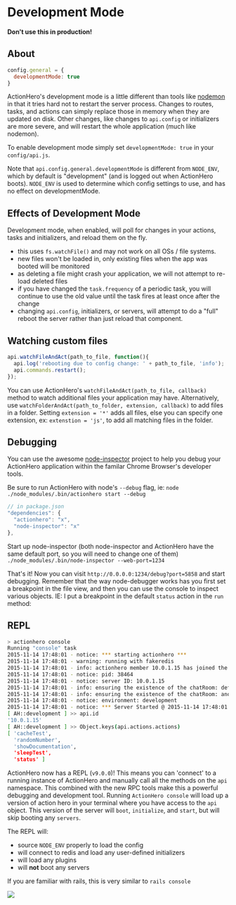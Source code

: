 # Development Mode
**Don't use this in production!**

## About

```javascript
config.general = {
  developmentMode: true
}
```

ActionHero's development mode is a little different than tools like [nodemon](https://github.com/remy/nodemon) in that it tries hard not to restart the server process. Changes to routes, tasks, and actions can simply replace those in memory when they are updated on disk. Other changes, like changes to `api.config` or initializers are more severe, and will restart the whole application (much like nodemon).

To enable development mode simply set `developmentMode: true` in your `config/api.js`.

Note that `api.config.general.developmentMode` is different from `NODE_ENV`, which by default is "development" (and is logged out when ActionHero boots).  `NODE_ENV` is used to determine which config settings to use, and has no effect on developmentMode.

## Effects of Development Mode

Development mode, when enabled, will poll for changes in your actions, tasks and initializers, and reload them on the fly.

- this uses `fs.watchFile()` and may not work on all OSs / file systems.
- new files won't be loaded in, only existing files when the app was booted will be monitored
- as deleting a file might crash your application, we will not attempt to re-load deleted files
- if you have changed the `task.frequency` of a periodic task, you will continue to use the old value until the task fires at least once after the change
- changing `api.config`, initializers, or servers, will attempt to do a "full" reboot the server rather than just reload that component.

## Watching custom files

```javascript
api.watchFileAndAct(path_to_file, function(){
  api.log('rebooting due to config change: ' + path_to_file, 'info');
  api.commands.restart();
});
```

You can use ActionHero's `watchFileAndAct(path_to_file, callback)` method to watch additional files your application may have. Alternatively, use `watchFolderAndAct(path_to_folder, extension, callback)` to add files in a folder. Setting `extension = '*'` adds all files, else you can specify one extension, ex: `extenstion = 'js'`, to add all matching files in the folder.

## Debugging

You can use the awesome [node-inspector](https://github.com/dannycoates/node-inspector) project to help you debug your ActionHero application within the familar Chrome Browser's developer tools.

Be sure to run ActionHero with node's `--debug` flag, ie: `node ./node_modules/.bin/actionhero start --debug`

```javascript
// in package.json
"dependencies": {
  "actionhero": "x",
  "node-inspector": "x"
},
```

Start up node-inspector (both node-inspector and ActionHero have the same default port, so you will need to change one of them) `./node_modules/.bin/node-inspector --web-port=1234`

That's it! Now you can visit `http://0.0.0.0:1234/debug?port=5858` and start debugging.  Remember that the way node-debugger works has you first set a breakpoint in the file view, and then you can use the console to inspect various objects.  IE: I put a breakpoint in the default `status` action in the `run` method:

## REPL

```bash
> actionhero console
Running "console" task
2015-11-14 17:48:01 - notice: *** starting actionhero ***
2015-11-14 17:48:01 - warning: running with fakeredis
2015-11-14 17:48:01 - info: actionhero member 10.0.1.15 has joined the cluster
2015-11-14 17:48:01 - notice: pid: 38464
2015-11-14 17:48:01 - notice: server ID: 10.0.1.15
2015-11-14 17:48:01 - info: ensuring the existence of the chatRoom: defaultRoom
2015-11-14 17:48:01 - info: ensuring the existence of the chatRoom: anotherRoom
2015-11-14 17:48:01 - notice: environment: development
2015-11-14 17:48:01 - notice: *** Server Started @ 2015-11-14 17:48:01 ***
[ AH::development ] >> api.id
'10.0.1.15'
[ AH::development ] >> Object.keys(api.actions.actions)
[ 'cacheTest',
  'randomNumber',
  'showDocumentation',
  'sleepTest',
  'status' ]
```

ActionHero now has a REPL (`v9.0.0`)! This means you can 'connect' to a running instance of ActionHero and manually call all the methods on the `api` namespace.  This combined with the new RPC tools make this a powerful debugging and development tool.  Running `ActionHero console` will load up a version of action hero in your terminal where you have access to the `api` object.  This version of the server will `boot`, `initialize`, and `start`, but will skip booting any `servers`.  

The REPL will:

- source `NODE_ENV` properly to load the config
- will connect to redis and load any user-defined initializers
- will load any plugins
- will **not** boot any servers

If you are familiar with rails, this is very similar to `rails console`

<img src="https://cloud.githubusercontent.com/assets/303226/2953485/4db6cbe2-da5b-11e3-96de-26fe4931d9af.png">
